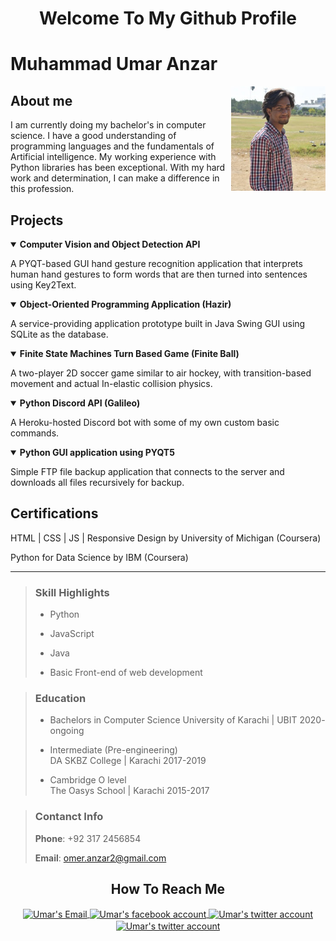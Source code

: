 <h1 align="center">Welcome To My Github Profile</h1>

# Muhammad Umar Anzar

<img align="right" width="30%" alt="my profile picture" src="images_icons/me.jpg">

## About me
I am currently doing my bachelor's in computer science. I have a good understanding of programming languages and the fundamentals of Artificial intelligence. My working experience with Python libraries has been exceptional. With my hard work and determination, I can make a difference in this profession.

## Projects

<details open>
  <summary><b>Computer Vision and Object Detection API</b></summary>
  <p>A PYQT-based GUI hand gesture recognition application that interprets human hand gestures to form words that are then turned into sentences using Key2Text.</p>
</details>

<details open>
  <summary><b>Object-Oriented Programming Application (Hazir)</b></summary>
  <p>A service-providing application prototype built in Java Swing GUI using SQLite as the database.</p>
</details>

<details open>
  <summary><b>Finite State Machines Turn Based Game (Finite Ball)</b></summary>
  <p>A two-player 2D soccer game similar to air hockey, with transition-based movement and actual In-elastic collision physics.</p>
</details>

<details open>
  <summary><b>Python Discord API (Galileo)</b></summary>
  <p>A Heroku-hosted Discord bot with some of my own custom basic commands.</p>
</details>

<details open>
  <summary><b>Python GUI application using PYQT5</b></summary>
  <p>Simple FTP file backup application that connects to the server and downloads all files recursively for backup.</p>
</details>

## Certifications
HTML | CSS | JS | Responsive Design by University of Michigan (Coursera)

Python for Data Science by IBM (Coursera)



<hr>

> ### Skill Highlights
> - Python
>
> - JavaScript
>
> - Java
>
> - Basic Front-end of web development

> ### Education
> - Bachelors in Computer Science 
University of Karachi | UBIT
2020- ongoing
>
> - Intermediate (Pre-engineering)         
DA SKBZ College | Karachi
2017-2019
>
> - Cambridge O level                                   
The Oasys School | Karachi
2015-2017 



> ### Contanct Info
> **Phone**: +92 317 2456854
>
> **Email**: omer.anzar2@gmail.com


  <!--
  **omer-anzar/omer-anzar** is a ✨ _special_ ✨ repository because its `README.md` (this file) appears on your GitHub profile.

  Here are some ideas to get you started:

  - 🔭 I’m currently working on ...
  - 🌱 I’m currently learning ...
  - 👯 I’m looking to collaborate on ...
  - 🤔 I’m looking for help with ...
  - 💬 Ask me about ...
  - 📫 How to reach me: ...
  - 😄 Pronouns: ...
  - ⚡ Fun fact: ...
  -->


<h2 align="center">How To Reach Me</h2>
<p align ="center">
  <a href="mailto:omer.anzar2@gmail.com" target="_blank">
    <image align="center" src="images_icons/gmail.png" width="64 px" alt="Umar's Email">
  </a>
  <a href="https://www.facebook.com/omer.anzar.7/" target="_blank">
    <image align="center" src="images_icons/facebook-social-logo.png" width="64 px" alt="Umar's facebook account">
  </a>
  <a href="https://twitter.com/paradox_omer" target="_blank">
    <image align="center" src="images_icons/twitter.png" width="64 px" alt="Umar's twitter account">
  </a>
   <a href=https://www.linkedin.com/in/muhmmad-umar-anzar-a543ba1aa/" target="_blank">
    <image align="center" src="images_icons/linkedin.png" width="64 px" alt="Umar's twitter account">
  </a>  
</p>
